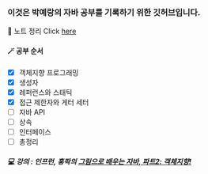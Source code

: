 ### 이것은 박예랑의 자바 공부를 기록하기 위한 깃허브입니다.

📝 노트 정리 Click [here](https://www.notion.so/Java-5fb11843273d411dbe5fde933d46de43)

#### 🪄 공부 순서
 - [x] 객체지향 프로그래밍
 - [x] 생성자
 - [x] 레퍼런스와 스태틱
 - [x] 접근 제한자와 게터 세터
 - [ ] 자바 API
 - [ ] 상속
 - [ ] 인터페이스
 - [ ] 총정리

##### 💻 강의 : 인프런, 홍팍의 [그림으로 배우는 자바, 파트2: 객체지향!](https://www.inflearn.com/course/그림으로-배우는-자바-객체지향/dashboard)
